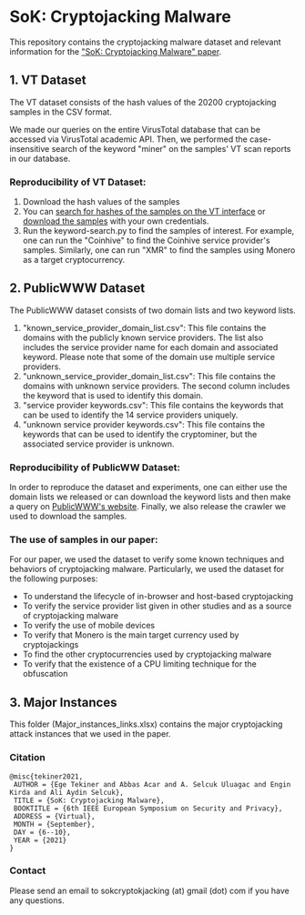 
# SoK: Cryptojacking Malware

This repository contains the cryptojacking malware dataset and relevant information for the ["SoK: Cryptojacking Malware" paper](https://arxiv.org/pdf/2103.03851). 

## 1. VT Dataset 

The VT dataset consists of the hash values of the 20200 cryptojacking samples in the CSV format. 

We made our queries on the entire VirusTotal database that can be accessed via VirusTotal academic API. Then, we performed the case-insensitive search of the keyword "miner" on the samples' VT scan reports in our database.

### Reproducibility of VT Dataset:

1. Download the hash values of the samples
2. You can [search for hashes of the samples on the VT interface](https://www.virustotal.com/intelligence/#search-for-hashes) or [download the samples](https://www.virustotal.com/intelligence/downloader/) with your own credentials. 
3. Run the keyword-search.py to find the samples of interest. For example, one can run the "Coinhive" to find the Coinhive service provider's samples. Similarly, one can run "XMR" to find the samples using Monero as a target cryptocurrency. 

## 2. PublicWWW Dataset 

The PublicWWW dataset consists of two domain lists and two keyword lists. 
 
1. "known_service_provider_domain_list.csv": This file contains the domains with the publicly known service providers. The list also includes the service provider name for each domain and associated keyword. Please note that some of the domain use multiple service providers. 
2. "unknown_service_provider_domain_list.csv": This file contains the domains with unknown service providers. The second column includes the keyword that is used to identify this domain.
3. "service provider keywords.csv": This file contains the keywords that can be used to identify the 14 service providers uniquely.
4. "unknown service provider keywords.csv": This file contains the keywords that can be used to identify the cryptominer, but the associated service provider is unknown.

### Reproducibility of PublicWW Dataset:

In order to reproduce the dataset and experiments, one can either use the domain lists we released or can download the keyword lists and then make a query on [PublicWWW's website](https://publicwww.com/). Finally, we also release the crawler we used to download the samples.


### The use of samples in our paper:  

For our paper, we used the dataset to verify some known techniques and behaviors of cryptojacking malware. Particularly, we used the dataset for the following purposes:

- To understand the lifecycle of in-browser and host-based cryptojacking
- To verify the service provider list given in other studies and as a source of cryptojacking malware
- To verify the use of mobile devices 
- To verify that Monero is the main target currency used by cryptojackings
- To find the other cryptocurrencies used by cryptojacking malware
- To verify that the existence of a CPU limiting technique for the obfuscation

## 3. Major Instances

This folder (Major_instances_links.xlsx) contains the major cryptojacking attack instances that we used in the paper.

### Citation

```
@misc{tekiner2021,
 AUTHOR = {Ege Tekiner and Abbas Acar and A. Selcuk Uluagac and Engin Kirda and Ali Aydin Selcuk},
 TITLE = {SoK: Cryptojacking Malware},
 BOOKTITLE = {6th IEEE European Symposium on Security and Privacy},
 ADDRESS = {Virtual},
 MONTH = {September},
 DAY = {6--10},
 YEAR = {2021}
}
```

### Contact 

Please send an email to sokcryptokjacking (at) gmail (dot) com if you have any questions. 
